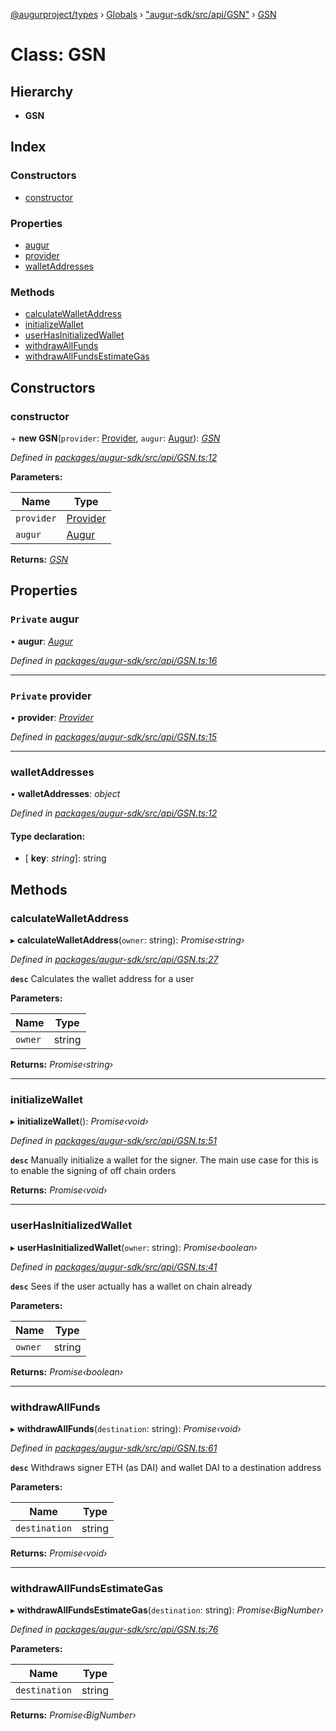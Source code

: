 [@augurproject/types](../README.md) › [Globals](../globals.md) › ["augur-sdk/src/api/GSN"](../modules/_augur_sdk_src_api_gsn_.md) › [GSN](_augur_sdk_src_api_gsn_.gsn.md)

# Class: GSN

## Hierarchy

* **GSN**

## Index

### Constructors

* [constructor](_augur_sdk_src_api_gsn_.gsn.md#constructor)

### Properties

* [augur](_augur_sdk_src_api_gsn_.gsn.md#private-augur)
* [provider](_augur_sdk_src_api_gsn_.gsn.md#private-provider)
* [walletAddresses](_augur_sdk_src_api_gsn_.gsn.md#walletaddresses)

### Methods

* [calculateWalletAddress](_augur_sdk_src_api_gsn_.gsn.md#calculatewalletaddress)
* [initializeWallet](_augur_sdk_src_api_gsn_.gsn.md#initializewallet)
* [userHasInitializedWallet](_augur_sdk_src_api_gsn_.gsn.md#userhasinitializedwallet)
* [withdrawAllFunds](_augur_sdk_src_api_gsn_.gsn.md#withdrawallfunds)
* [withdrawAllFundsEstimateGas](_augur_sdk_src_api_gsn_.gsn.md#withdrawallfundsestimategas)

## Constructors

###  constructor

\+ **new GSN**(`provider`: [Provider](../interfaces/_augur_sdk_src_ethereum_provider_.provider.md), `augur`: [Augur](_augur_sdk_src_augur_.augur.md)): *[GSN](_augur_sdk_src_api_gsn_.gsn.md)*

*Defined in [packages/augur-sdk/src/api/GSN.ts:12](https://github.com/AugurProject/augur/blob/69c4be52bf/packages/augur-sdk/src/api/GSN.ts#L12)*

**Parameters:**

Name | Type |
------ | ------ |
`provider` | [Provider](../interfaces/_augur_sdk_src_ethereum_provider_.provider.md) |
`augur` | [Augur](_augur_sdk_src_augur_.augur.md) |

**Returns:** *[GSN](_augur_sdk_src_api_gsn_.gsn.md)*

## Properties

### `Private` augur

• **augur**: *[Augur](_augur_sdk_src_augur_.augur.md)*

*Defined in [packages/augur-sdk/src/api/GSN.ts:16](https://github.com/AugurProject/augur/blob/69c4be52bf/packages/augur-sdk/src/api/GSN.ts#L16)*

___

### `Private` provider

• **provider**: *[Provider](../interfaces/_augur_sdk_src_ethereum_provider_.provider.md)*

*Defined in [packages/augur-sdk/src/api/GSN.ts:15](https://github.com/AugurProject/augur/blob/69c4be52bf/packages/augur-sdk/src/api/GSN.ts#L15)*

___

###  walletAddresses

• **walletAddresses**: *object*

*Defined in [packages/augur-sdk/src/api/GSN.ts:12](https://github.com/AugurProject/augur/blob/69c4be52bf/packages/augur-sdk/src/api/GSN.ts#L12)*

#### Type declaration:

* \[ **key**: *string*\]: string

## Methods

###  calculateWalletAddress

▸ **calculateWalletAddress**(`owner`: string): *Promise‹string›*

*Defined in [packages/augur-sdk/src/api/GSN.ts:27](https://github.com/AugurProject/augur/blob/69c4be52bf/packages/augur-sdk/src/api/GSN.ts#L27)*

**`desc`** Calculates the wallet address for a user

**Parameters:**

Name | Type |
------ | ------ |
`owner` | string |

**Returns:** *Promise‹string›*

___

###  initializeWallet

▸ **initializeWallet**(): *Promise‹void›*

*Defined in [packages/augur-sdk/src/api/GSN.ts:51](https://github.com/AugurProject/augur/blob/69c4be52bf/packages/augur-sdk/src/api/GSN.ts#L51)*

**`desc`** Manually initialize a wallet for the signer. The main use case for this is to enable the signing of off chain orders

**Returns:** *Promise‹void›*

___

###  userHasInitializedWallet

▸ **userHasInitializedWallet**(`owner`: string): *Promise‹boolean›*

*Defined in [packages/augur-sdk/src/api/GSN.ts:41](https://github.com/AugurProject/augur/blob/69c4be52bf/packages/augur-sdk/src/api/GSN.ts#L41)*

**`desc`** Sees if the user actually has a wallet on chain already

**Parameters:**

Name | Type |
------ | ------ |
`owner` | string |

**Returns:** *Promise‹boolean›*

___

###  withdrawAllFunds

▸ **withdrawAllFunds**(`destination`: string): *Promise‹void›*

*Defined in [packages/augur-sdk/src/api/GSN.ts:61](https://github.com/AugurProject/augur/blob/69c4be52bf/packages/augur-sdk/src/api/GSN.ts#L61)*

**`desc`** Withdraws signer ETH (as DAI) and wallet DAI to a destination address

**Parameters:**

Name | Type |
------ | ------ |
`destination` | string |

**Returns:** *Promise‹void›*

___

###  withdrawAllFundsEstimateGas

▸ **withdrawAllFundsEstimateGas**(`destination`: string): *Promise‹BigNumber›*

*Defined in [packages/augur-sdk/src/api/GSN.ts:76](https://github.com/AugurProject/augur/blob/69c4be52bf/packages/augur-sdk/src/api/GSN.ts#L76)*

**Parameters:**

Name | Type |
------ | ------ |
`destination` | string |

**Returns:** *Promise‹BigNumber›*
